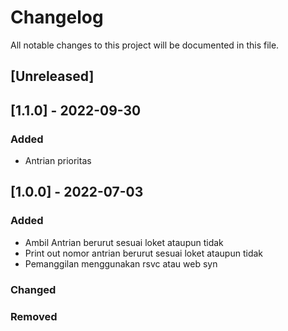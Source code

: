 # Changelog
All notable changes to this project will be documented in this file.

## [Unreleased]

## [1.1.0] - 2022-09-30
### Added
- Antrian prioritas

## [1.0.0] - 2022-07-03
### Added
- Ambil Antrian berurut sesuai loket ataupun tidak
- Print out nomor antrian berurut sesuai loket ataupun tidak
- Pemanggilan menggunakan rsvc atau web syn

### Changed

### Removed